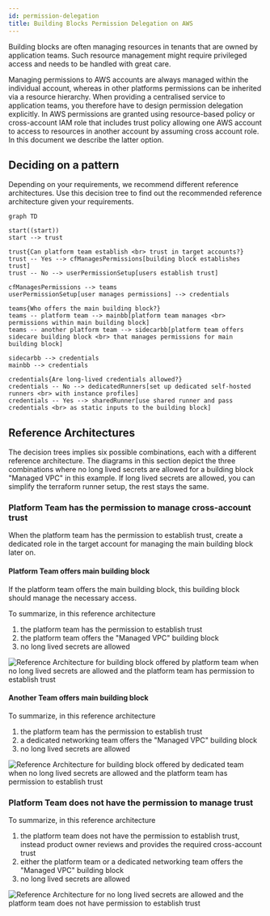 ```yaml
---
id: permission-delegation
title: Building Blocks Permission Delegation on AWS
---
```


Building blocks are often managing resources in tenants that are owned by application teams. Such resource management might require privileged access and needs to be handled with great care.

Managing permissions to AWS accounts are always managed within the individual account, whereas in other platforms permissions can be inherited via a resource hierarchy. 
When providing a centralised service to application teams, you therefore have to design permission delegation explicitly.
In AWS permissions are granted using resource-based policy or cross-account IAM role that includes trust policy allowing one AWS account to access to resources in another account by assuming cross account role. In this document we describe the latter option.

## Deciding on a pattern

Depending on your requirements, we recommend different reference architectures.
Use this decision tree to find out the recommended reference architecture given your requirements.

```mermaid
graph TD

start((start))
start --> trust

trust{Can platform team establish <br> trust in target accounts?}
trust -- Yes --> cfManagesPermissions[building block establishes trust]
trust -- No --> userPermissionSetup[users establish trust]

cfManagesPermissions --> teams
userPermissionSetup[user manages permissions] --> credentials

teams{Who offers the main building block?}
teams -- platform team --> mainbb[platform team manages <br> permissions within main building block]
teams -- another platform team --> sidecarbb[platform team offers sidecare building block <br> that manages permissions for main building block]

sidecarbb --> credentials
mainbb --> credentials

credentials{Are long-lived credentials allowed?}
credentials -- No --> dedicatedRunners[set up dedicated self-hosted runners <br> with instance profiles]
credentials -- Yes --> sharedRunner[use shared runner and pass credentials <br> as static inputs to the building block] 
```

## Reference Architectures

The decision trees implies six possible combinations, each with a different reference architecture.
The diagrams in this section depict the three combinations where no long lived secrets are allowed for a building block "Managed VPC" in this example.
If long lived secrets are allowed, you can simplify the terraform runner setup, the rest stays the same.

### Platform Team has the permission to manage cross-account trust

When the platform team has the permission to establish trust, create a dedicated role in the target account for managing the main building block later on.

#### Platform Team offers main building block

If the platform team offers the main building block, this building block should manage the necessary access.

To summarize, in this reference architecture

1. the platform team has the permission to establish trust
2. the platform team offers the "Managed VPC" building block
3. no long lived secrets are allowed

![Reference Architecture for building block offered by platform team when no long lived secrets are allowed and the platform team has permission to establish trust](/assets/building-blocks/cf-nocred-trust.png)

#### Another Team offers main building block

To summarize, in this reference architecture

1. the platform team has the permission to establish trust
2. a dedicated networking team offers the "Managed VPC" building block
3. no long lived secrets are allowed

![Reference Architecture for building block offered by dedicated team when no long lived secrets are allowed and the platform team has permission to establish trust](/assets/building-blocks/ded-nocred-trust.png)

### Platform Team does not have the permission to manage trust

To summarize, in this reference architecture

1. the platform team does not have the permission to establish trust, instead product owner reviews and provides the required cross-account trust
2. either the platform team or a dedicated networking team offers the "Managed VPC" building block
3. no long lived secrets are allowed

   
![Reference Architecture for no long lived secrets are allowed and the platform team does not have permission to establish trust](/assets/building-blocks/ded-nocred-notrust.png)
